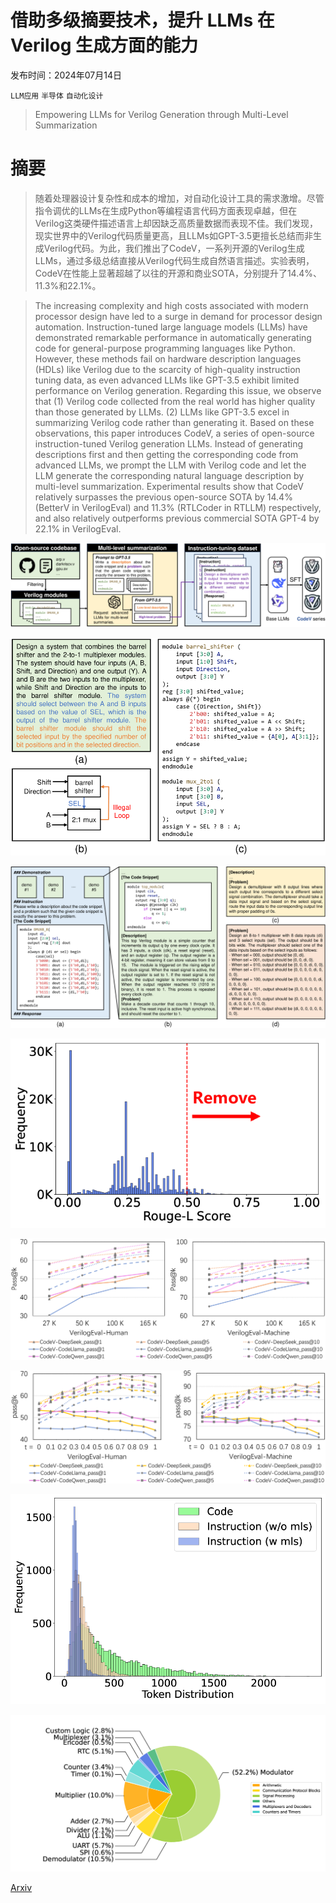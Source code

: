 # 借助多级摘要技术，提升 LLMs 在 Verilog 生成方面的能力

发布时间：2024年07月14日

`LLM应用` `半导体` `自动化设计`

> Empowering LLMs for Verilog Generation through Multi-Level Summarization

# 摘要

> 随着处理器设计复杂性和成本的增加，对自动化设计工具的需求激增。尽管指令调优的LLMs在生成Python等编程语言代码方面表现卓越，但在Verilog这类硬件描述语言上却因缺乏高质量数据而表现不佳。我们发现，现实世界中的Verilog代码质量更高，且LLMs如GPT-3.5更擅长总结而非生成Verilog代码。为此，我们推出了CodeV，一系列开源的Verilog生成LLMs，通过多级总结直接从Verilog代码生成自然语言描述。实验表明，CodeV在性能上显著超越了以往的开源和商业SOTA，分别提升了14.4%、11.3%和22.1%。

> The increasing complexity and high costs associated with modern processor design have led to a surge in demand for processor design automation. Instruction-tuned large language models (LLMs) have demonstrated remarkable performance in automatically generating code for general-purpose programming languages like Python. However, these methods fail on hardware description languages (HDLs) like Verilog due to the scarcity of high-quality instruction tuning data, as even advanced LLMs like GPT-3.5 exhibit limited performance on Verilog generation. Regarding this issue, we observe that (1) Verilog code collected from the real world has higher quality than those generated by LLMs. (2) LLMs like GPT-3.5 excel in summarizing Verilog code rather than generating it. Based on these observations, this paper introduces CodeV, a series of open-source instruction-tuned Verilog generation LLMs. Instead of generating descriptions first and then getting the corresponding code from advanced LLMs, we prompt the LLM with Verilog code and let the LLM generate the corresponding natural language description by multi-level summarization. Experimental results show that CodeV relatively surpasses the previous open-source SOTA by 14.4% (BetterV in VerilogEval) and 11.3% (RTLCoder in RTLLM) respectively, and also relatively outperforms previous commercial SOTA GPT-4 by 22.1% in VerilogEval.

![借助多级摘要技术，提升 LLMs 在 Verilog 生成方面的能力](../../../paper_images/2407.10424/x1.png)

![借助多级摘要技术，提升 LLMs 在 Verilog 生成方面的能力](../../../paper_images/2407.10424/x2.png)

![借助多级摘要技术，提升 LLMs 在 Verilog 生成方面的能力](../../../paper_images/2407.10424/x3.png)

![借助多级摘要技术，提升 LLMs 在 Verilog 生成方面的能力](../../../paper_images/2407.10424/x4.png)

![借助多级摘要技术，提升 LLMs 在 Verilog 生成方面的能力](../../../paper_images/2407.10424/x5.png)

![借助多级摘要技术，提升 LLMs 在 Verilog 生成方面的能力](../../../paper_images/2407.10424/x6.png)

![借助多级摘要技术，提升 LLMs 在 Verilog 生成方面的能力](../../../paper_images/2407.10424/x7.png)

![借助多级摘要技术，提升 LLMs 在 Verilog 生成方面的能力](../../../paper_images/2407.10424/x8.png)

[Arxiv](https://arxiv.org/abs/2407.10424)